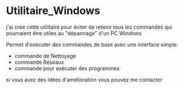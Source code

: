 # Utilitaire_Windows

j'ai créé cette utilitaire pour éviter de retenir tous les commandes qui pourraient être utiles au "dépannage" d'un PC Windows 

Permet d'exécuter des commandes de base avec une interface simple:

- commande de Nettoyage 
- commande Réseaux
- commande pour exécuter des programmes


si vous avez des idées d'amélioration vous pouvez me contacter 
  
